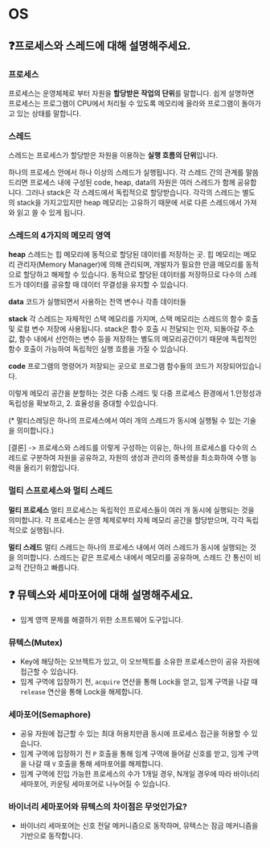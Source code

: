 # OS

## ❓프로세스와 스레드에 대해 설명해주세요.

### 프로세스

프로세스는 운영체제로 부터 자원을 **할당받은 작업의 단위**를 말합니다.
쉽게 설명하면 프로세스는 프로그램이 CPU에서 처리될 수 있도록 메모리에 올라와 프로그램이 돌아가고 있는 상태를 말합니다.

### 스레드

스레드는 프로세스가 할당받은 자원을 이용하는 **실행 흐름의 단위**입니다.

하나의 프로세스 안에서 하나 이상의 스레드가 실행됩니다. 각 스레드 간의 관계를 말씀드리면 프로세스 내에 구성된 code, heap, data의 자원은 여러 스레드가 함께 공유합니다. 그러나 stack은 각 스레드에서 독립적으로 할당받습니다. 각각의 스레드는 별도의 stack을 가지고있지만 heap 메모리는 고유하기 때문에 서로 다른 스레드에서 가져와 읽고 쓸 수 있게 됩니다.

### 스레드의 4가지의 메모리 영역

**heap**
스레드는 힙 메모리에 동적으로 할당된 데이터를 저장하는 곳.
힙 메모리는 메모리 관리자(Memory Manager)에 의해 관리되며, 개발자가 필요한 만큼 메모리를 동적으로 할당하고 해제할 수 있습니다.
동적으로 할당된 데이터를 저장하므로 다수의 스레드가 데이터를 공유할 때 데이터 무결성을 유지할 수 있습니다.

**data**
코드가 실행되면서 사용하는 전역 변수나 각종 데이터들

**stack**
각 스레드는 자체적인 스택 메모리를 가지며, 스택 메모리는 스레드의 함수 호출 및 로컬 변수 저장에 사용됩니다.
stack은 함수 호출 시 전달되는 인자, 되돌아갈 주소 값, 함수 내에서 선언하는 변수 등을 저장하는 별도의 메모리공간이기 때문에 독립적인 함수 호출이 가능하여 독립적인 실행 흐름을 가질 수 있습니다.

**code**
프로그램의 명령어가 저장되는 곳으로 프로그램 함수들의 코드가 저장되어있습니다.

이렇게 메모리 공간을 분할하는 것은 다중 스레드 및 다중 프로세스 환경에서 1.안정성과 독립성을 확보하고, 2. 효율성을 증대할 수있습니다.

(\* 멀티스레딩은 하나의 프로세스에서 여러 개의 스레드가 동시에 실행될 수 있는 기술을 의미합니다.)

[결론]
-> 프로세스와 스레드를 이렇게 구성하는 이유는, 하나의 프로세스를 다수의 스레드로 구분하여 자원을 공유하고, 자원의 생성과 관리의 중복성을 최소화하여 수행 능력을 올리기 위함입니다.

### 멀티 스프로세스와 멀티 스레드

**멀티 프로세스**
멀티 프로세스는 독립적인 프로세스들이 여러 개 동시에 실행되는 것을 의미합니다.
각 프로세스는 운영 체제로부터 자체 메모리 공간을 할당받으며, 각각 독립적으로 실행됩니다.

**멀티 스레드**
멀티 스레드는 하나의 프로세스 내에서 여러 스레드가 동시에 실행되는 것을 의미합니다.
스레드는 같은 프로세스 내에서 메모리를 공유하며, 스레드 간 통신이 비교적 간단하고 빠릅니다.

## ❓ 뮤텍스와 세마포어에 대해 설명해주세요.

- 임계 영역 문제를 해결하기 위한 소프트웨어 도구입니다.

### 뮤텍스(Mutex)

- Key에 해당하는 오브젝트가 있고, 이 오브젝트를 소유한 프로세스만이 공유 자원에 접근할 수 있습니다.
- 임계 구역에 입장하기 전, `acquire` 연산을 통해 Lock을 얻고, 임계 구역을 나갈 때 `release` 연산을 통해 Lock을 해제합니다.

### 세마포어(Semaphore)

- 공유 자원에 접근할 수 있는 최대 허용치만큼 동시에 프로세스 접근을 허용할 수 있습니다.
- 임계 구역에 입장하기 전 `P` 호출을 통해 임계 구역에 들어갈 신호를 받고, 임계 구역을 나갈 때 `V` 호출을 통해 세마포어를 해제합니다.
- 임계 구역에 진입 가능한 프로세스의 수가 1개일 경우, N개일 경우에 따라 바이너리 세마포어, 카운팅 세마포어로 나누어질 수 있습니다.

### 바이너리 세마포어와 뮤텍스의 차이점은 무엇인가요?

- 바이너리 세마포어는 신호 전달 메커니즘으로 동작하며, 뮤텍스는 잠금 메커니즘을 기반으로 동작합니다.
